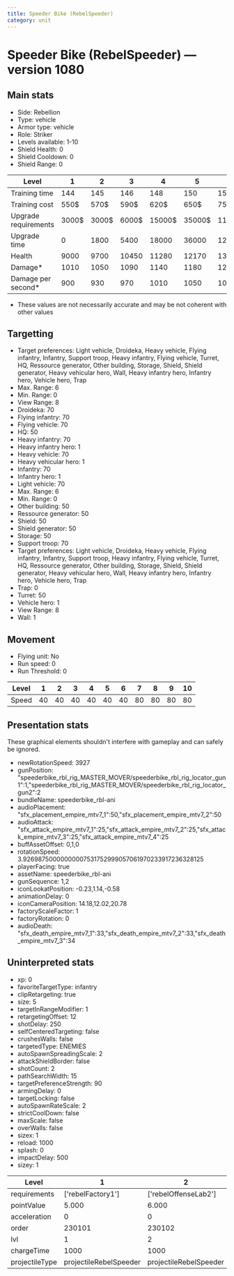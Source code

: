 ```yaml
---
title: Speeder Bike (RebelSpeeder)
category: unit
---
```


# Speeder Bike (RebelSpeeder) — version 1080

## Main stats

  * Side: Rebellion
  * Type: vehicle
  * Armor type: vehicle
  * Role: Striker
  * Levels available: 1-10
  * Shield Health: 0
  * Shield Cooldown: 0
  * Shield Range: 0

|Level               |1    |2    |3    |4     |5     |6      |7      |8      |9       |10      |
|--------------------|-----|-----|-----|------|------|-------|-------|-------|--------|--------|
|Training time       |144  |145  |146  |148   |150   |156    |162    |168    |174     |180     |
|Training cost       |550$ |570$ |590$ |620$  |650$  |750$   |850$   |1000$  |1050$   |1150$   |
|Upgrade requirements|3000$|3000$|6000$|15000$|35000$|115000$|175000$|350000$|1000000$|2000000$|
|Upgrade time        |0    |1800 |5400 |18000 |36000 |129600 |216000 |345600 |518400  |777600  |
|Health              |9000 |9700 |10450|11280 |12170 |13140  |14210  |15360  |16620   |18000   |
|Damage*             |1010 |1050 |1090 |1140  |1180  |1230   |1280   |1330   |1380    |1440    |
|Damage per second*  |900  |930  |970  |1010  |1050  |1090   |1460   |1520   |1580    |1650    |

* These values are not necessarily accurate and may be not coherent with other values

## Targetting

  * Target preferences: Light vehicle, Droideka, Heavy vehicle, Flying infantry, Infantry, Support troop, Heavy infantry, Flying vehicle, Turret, HQ, Ressource generator, Other building, Storage, Shield, Shield generator, Heavy vehicular hero, Wall, Heavy infantry hero, Infantry hero, Vehicle hero, Trap
  * Max. Range: 6
  * Min. Range: 0
  * View Range: 8
  * Droideka: 70
  * Flying infantry: 70
  * Flying vehicle: 70
  * HQ: 50
  * Heavy infantry: 70
  * Heavy infantry hero: 1
  * Heavy vehicle: 70
  * Heavy vehicular hero: 1
  * Infantry: 70
  * Infantry hero: 1
  * Light vehicle: 70
  * Max. Range: 6
  * Min. Range: 0
  * Other building: 50
  * Ressource generator: 50
  * Shield: 50
  * Shield generator: 50
  * Storage: 50
  * Support troop: 70
  * Target preferences: Light vehicle, Droideka, Heavy vehicle, Flying infantry, Infantry, Support troop, Heavy infantry, Flying vehicle, Turret, HQ, Ressource generator, Other building, Storage, Shield, Shield generator, Heavy vehicular hero, Wall, Heavy infantry hero, Infantry hero, Vehicle hero, Trap
  * Trap: 0
  * Turret: 50
  * Vehicle hero: 1
  * View Range: 8
  * Wall: 1

## Movement

  * Flying unit: No
  * Run speed: 0
  * Run Threshold: 0

|Level|1 |2 |3 |4 |5 |6 |7 |8 |9 |10|
|-----|--|--|--|--|--|--|--|--|--|--|
|Speed|40|40|40|40|40|40|80|80|80|80|

## Presentation stats

These graphical elements shouldn't interfere with gameplay and can safely be ignored.

  * newRotationSpeed: 3927
  * gunPosition: "speederbike_rbl_rig_MASTER_MOVER/speederbike_rbl_rig_locator_gun1":1,"speederbike_rbl_rig_MASTER_MOVER/speederbike_rbl_rig_locator_gun2":2
  * bundleName: speederbike_rbl-ani
  * audioPlacement: "sfx_placement_empire_mtv7_1":50,"sfx_placement_empire_mtv7_2":50
  * audioAttack: "sfx_attack_empire_mtv7_1":25,"sfx_attack_empire_mtv7_2":25,"sfx_attack_empire_mtv7_3":25,"sfx_attack_empire_mtv7_4":25
  * buffAssetOffset: 0,1,0
  * rotationSpeed: 3.92698750000000007531752999057061970233917236328125
  * playerFacing: true
  * assetName: speederbike_rbl-ani
  * gunSequence: 1,2
  * iconLookatPosition: -0.23,1.14,-0.58
  * animationDelay: 0
  * iconCameraPosition: 14.18,12.02,20.78
  * factoryScaleFactor: 1
  * factoryRotation: 0
  * audioDeath: "sfx_death_empire_mtv7_1":33,"sfx_death_empire_mtv7_2":33,"sfx_death_empire_mtv7_3":34

## Uninterpreted stats

  * xp: 0
  * favoriteTargetType: infantry
  * clipRetargeting: true
  * size: 5
  * targetInRangeModifier: 1
  * retargetingOffset: 12
  * shotDelay: 250
  * selfCenteredTargeting: false
  * crushesWalls: false
  * targetedType: ENEMIES
  * autoSpawnSpreadingScale: 2
  * attackShieldBorder: false
  * shotCount: 2
  * pathSearchWidth: 15
  * targetPreferenceStrength: 90
  * armingDelay: 0
  * targetLocking: false
  * autoSpawnRateScale: 2
  * strictCoolDown: false
  * maxScale: false
  * overWalls: false
  * sizex: 1
  * reload: 1000
  * splash: 0
  * impactDelay: 500
  * sizey: 1

|Level         |1                     |2                     |3                     |4                     |5                     |6                     |7                            |8                            |9                            |10                           |
|--------------|----------------------|----------------------|----------------------|----------------------|----------------------|----------------------|-----------------------------|-----------------------------|-----------------------------|-----------------------------|
|requirements  |['rebelFactory1']     |['rebelOffenseLab2']  |['rebelOffenseLab3']  |['rebelOffenseLab4']  |['rebelOffenseLab5']  |['rebelOffenseLab6']  |['rebelOffenseLab7']         |['rebelOffenseLab8']         |['rebelOffenseLab9']         |['rebelOffenseLab10']        |
|pointValue    |5.000                 |6.000                 |7.000                 |8.000                 |9.000                 |10.000                |11.000                       |12.000                       |13.000                       |15.000                       |
|acceleration  |0                     |0                     |0                     |0                     |0                     |0                     |8                            |8                            |8                            |8                            |
|order         |230101                |230102                |230103                |230104                |230105                |230106                |230107                       |230108                       |230109                       |230110                       |
|lvl           |1                     |2                     |3                     |4                     |5                     |6                     |7                            |8                            |9                            |10                           |
|chargeTime    |1000                  |1000                  |1000                  |1000                  |1000                  |1000                  |500                          |500                          |500                          |500                          |
|projectileType|projectileRebelSpeeder|projectileRebelSpeeder|projectileRebelSpeeder|projectileRebelSpeeder|projectileRebelSpeeder|projectileRebelSpeeder|projectileRebelSpeederUpgrade|projectileRebelSpeederUpgrade|projectileRebelSpeederUpgrade|projectileRebelSpeederUpgrade|

